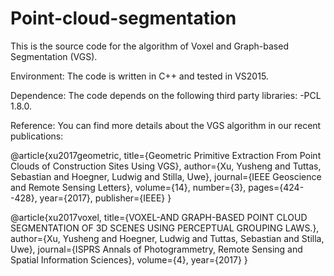 # Point-cloud-segmentation
This is the source code for the algorithm of Voxel and Graph-based Segmentation (VGS).

Environment:
The code is written in C++ and tested in VS2015.

Dependence:
The code depends on the following third party libraries:
-PCL 1.8.0.

Reference:
You can find more details about the VGS algorithm in our recent publications:

@article{xu2017geometric,
  title={Geometric Primitive Extraction From Point Clouds of Construction Sites Using VGS},
  author={Xu, Yusheng and Tuttas, Sebastian and Hoegner, Ludwig and Stilla, Uwe},
  journal={IEEE Geoscience and Remote Sensing Letters},
  volume={14},
  number={3},
  pages={424--428},
  year={2017},
  publisher={IEEE}
}

@article{xu2017voxel,
  title={VOXEL-AND GRAPH-BASED POINT CLOUD SEGMENTATION OF 3D SCENES USING PERCEPTUAL GROUPING LAWS.},
  author={Xu, Yusheng and Hoegner, Ludwig and Tuttas, Sebastian and Stilla, Uwe},
  journal={ISPRS Annals of Photogrammetry, Remote Sensing and Spatial Information Sciences},
  volume={4},
  year={2017}
}
